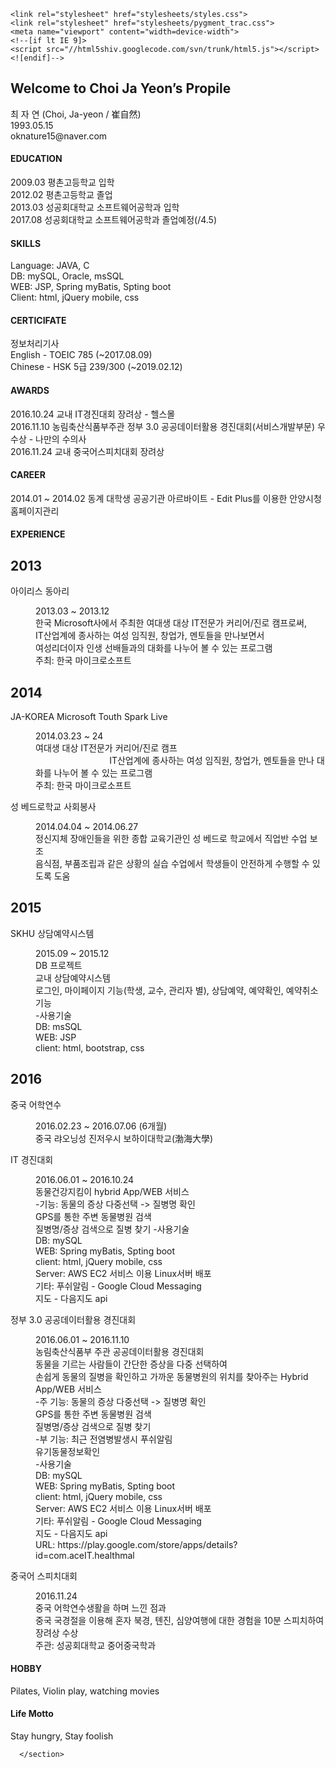 
<html>
  <head>
    <meta charset="utf-8">
    <meta http-equiv="X-UA-Compatible" content="chrome=1">
    <title>Welcome to Choi Ja Yeon Propile</title>

    <link rel="stylesheet" href="stylesheets/styles.css">
    <link rel="stylesheet" href="stylesheets/pygment_trac.css">
    <meta name="viewport" content="width=device-width">
    <!--[if lt IE 9]>
    <script src="//html5shiv.googlecode.com/svn/trunk/html5.js"></script>
    <![endif]-->
  </head>
  <body>
    

<section>


<h1>Welcome to Choi Ja Yeon’s Propile</h1>
        <p>최 자 연 (Choi, Ja-yeon / 崔自然)<br>1993.05.15<br>oknature15@naver.com<br></p>
	
<h4 id="education"><strong>EDUCATION</strong><br /></h4>
<p>2009.03 평촌고등학교 입학<br />
2012.02 평촌고등학교 졸업<br />
2013.03 성공회대학교 소프트웨어공학과 입학<br />
2017.08 성공회대학교 소프트웨어공학과 졸업예정(/4.5)<br /></p>

<h4 id="skills"><strong>SKILLS</strong><br /></h4>
Language: JAVA, C<br>
DB: mySQL, Oracle, msSQL<br>
WEB: JSP, Spring myBatis, Spting boot<br>
Client: html, jQuery mobile, css<br>

<h4 id="certicifate"><strong>CERTICIFATE</strong><br /></h4>
<p>정보처리기사<br />
English - TOEIC 785 (~2017.08.09)<br />
Chinese - HSK 5급 239/300 (~2019.02.12)<br /></p>

<h4 id="awards"><strong>AWARDS</strong><br /></h4>
<p>2016.10.24  교내 IT경진대회 장려상 - 헬스몰<br />
2016.11.10  농림축산식품부주관 정부 3.0 공공데이터활용 경진대회(서비스개발부문) 우수상 - 나만의 수의사<br />
2016.11.24  교내 중국어스피치대회 장려상<br /></p>

<h4 id="career"><strong>CAREER</strong><br /></h4>
<p>2014.01 ~ 2014.02   동계 대학생 공공기관 아르바이트 - Edit Plus를 이용한 안양시청 홈페이지관리</p>

<h4 id="experience"><strong>EXPERIENCE</strong><br /></h4>

<div id="timeline" class="timeline-container">
	<div class="timeline-wrapper">
		<h2 class="timeline-time">2013</h2>
		<dl class="timeline-series">
			<dt class="timeline-event" id="event01"><a>아이리스 동아리</a></dt>
			<dd class="timeline-event-content" id="event01EX">
				<p>2013.03 ~ 2013.12<br />
                                한국 Microsoft사에서 주최한 여대생 대상 IT전문가 커리어/진로 캠프로써, <br />
                                IT산업계에 종사하는 여성 임직원, 창업가, 멘토들을 만나보면서 <br />
                                여성리더이자 인생 선배들과의 대화를 나누어 볼 수 있는 프로그램<br />
                                주최: 한국 마이크로소프트</p>
			</dd>
		</dl>
	</div>
	<div class="timeline-wrapper">
                <h2 class="timeline-time">2014</h2>
                <dl class="timeline-series">
			<dt class="timeline-event" id="event02"><a>JA-KOREA Microsoft Touth Spark Live</a></dt>
			<dd class="timeline-event-content" id="event02EX">
				<p>2014.03.23 ~ 24<br />
                                여대생 대상 IT전문가 커리어/진로 캠프 <br />
                                IT산업계에 종사하는 여성 임직원, 창업가, 멘토들을 만나 대화를 나누어 볼 수 있는 프로그램<br />
                                주최: 한국 마이크로소프트</p>
			</dd>
			<dt class="timeline-event" id="event03"><a>성 베드로학교 사회봉사</a></dt>
			<dd class="timeline-event-content" id="event03EX">
				<p>2014.04.04 ~ 2014.06.27<br />
				정신지체 장애인들을 위한 종합 교육기관인 성 베드로 학교에서 직업반 수업 보조<br />
				음식점, 부품조립과 같은 상황의 실습 수업에서 학생들이 안전하게 수행할 수 있도록 도움<br /> </p>
			</dd>
		</dl>
	</div>
	<div class="timeline-wrapper">
                <h2 class="timeline-time">2015</h2>
                <dl class="timeline-series">
			<dt class="timeline-event" id="event04"><a>SKHU 상담예약시스템</a></dt>
			<dd class="timeline-event-content" id="event04EX">
				<p>2015.09 ~ 2015.12<br />
                                DB 프로젝트 <br />
				교내 상담예약시스템<br />
				로그인, 마이페이지 기능(학생, 교수, 관리자 별), 상담예약, 예약확인, 예약취소기능<br />
				-사용기술<br />
				DB: msSQL<br />
				WEB: JSP<br />
				client: html, bootstrap, css<br />
                                </p>
			</dd>
		</dl>
	</div>
	<div class="timeline-wrapper">
                <h2 class="timeline-time">2016</h2>
                <dl class="timeline-series">
			<dt class="timeline-event" id="event05"><a>중국 어학연수</a></dt>
                        <dd class="timeline-event-content" id="event05EX">
				<p>2016.02.23 ~ 2016.07.06 (6개월)<br />
				중국 랴오닝성 진저우시 보하이대학교(渤海大學)<br />
				</p>
                        </dd>
			<dt class="timeline-event" id="event06"><a>IT 경진대회</a></dt>
                        <dd class="timeline-event-content" id="event06EX">
				<p>2016.06.01 ~ 2016.10.24<br />
				동물건강지킴이 hybrid App/WEB 서비스 <br />
				-기능: 동물의 증상 다중선택 -&gt; 질병명 확인<br />GPS를 통한 주변 동물병원 검색<br />질병명/증상 검색으로 질병 찾기
				-사용기술<br />
				DB: mySQL<br />
				WEB: Spring myBatis, Spting boot<br />
				client: html, jQuery mobile, css<br />
				Server: AWS EC2 서비스 이용 Linux서버 배포<br />
				기타: 푸쉬알림 - Google Cloud Messaging<br />지도 - 다음지도 api
				</p>
                        </dd>
			<dt class="timeline-event" id="event07"><a>정부 3.0 공공데이터활용 경진대회</a></dt>
                        <dd class="timeline-event-content" id="event07EX">
				<p>2016.06.01 ~ 2016.11.10<br />
				농림축산식품부 주관 공공데이터활용 경진대회<br />
				동물을 기르는 사람들이 간단한 증상을 다중 선택하여<br />
				손쉽게 동물의 질병을 확인하고 가까운 동물병원의 위치를 찾아주는 Hybrid App/WEB 서비스<br />
				-주 기능: 동물의 증상 다중선택 -&gt; 질병명 확인<br />GPS를 통한 주변 동물병원 검색<br />질병명/증상 검색으로 질병 찾기<br />
				-부 기능: 최근 전염병발생시 푸쉬알림<br />유기동물정보확인<br />
				-사용기술<br />
				DB: mySQL<br />
				WEB: Spring myBatis, Spting boot<br />
				client: html, jQuery mobile, css<br />
				Server: AWS EC2 서비스 이용 Linux서버 배포<br />
				기타: 푸쉬알림 - Google Cloud Messaging<br />지도 - 다음지도 api<br />
				URL: https://play.google.com/store/apps/details?id=com.aceIT.healthmal
				</p>
                        </dd>
			<dt class="timeline-event" id="event08"><a>중국어 스피치대회</a></dt>
                        <dd class="timeline-event-content" id="event08EX">
                                <p>2016.11.24<br />
				중국 어학연수생활을 하며 느낀 점과<br />
				중국 국경절을 이용해 혼자 북경, 톈진, 심양여행에 대한 경험을 10분 스피치하여 장려상 수상<br />
				주관: 성공회대학교 중어중국학과</p>
                        </dd>
		</dl>
		</div>
</div>

<h4 id="hobby"><strong>HOBBY</strong><br /></h4>
<p>Pilates, Violin play, watching movies</p>

<h4 id="life-motto"><strong>Life Motto</strong><br /></h4>
<p>Stay hungry, Stay foolish</p>


      </section>
  
  </body>
</html>
